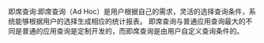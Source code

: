 即席查询:即席查询（Ad Hoc）是用户根据自己的需求，灵活的选择查询条件，系统能够根据用户的选择生成相应的统计报表。 即席查询与普通应用查询最大的不同是普通的应用查询是定制开发的，而即席查询是由用户自定义查询条件的。